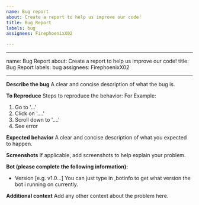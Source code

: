 ```yaml
---
name: Bug report
about: Create a report to help us improve our code!
title: Bug Report
labels: bug
assignees: FirephoenixX02

---
```


---
name: Bug Report
about: Create a report to help us improve our code!
title: Bug Report
labels: bug
assignees: FirephoenixX02

---

**Describe the bug**
A clear and concise description of what the bug is.

**To Reproduce**
Steps to reproduce the behavior:
For Example:
1. Go to '...'
2. Click on '....'
3. Scroll down to '....'
4. See error

**Expected behavior**
A clear and concise description of what you expected to happen.

**Screenshots**
If applicable, add screenshots to help explain your problem.

**Bot (please complete the following information):**
 - Version [e.g. v1.0...]
You can just type in ,botinfo to get what version the bot i running on currently.

**Additional context**
Add any other context about the problem here.
